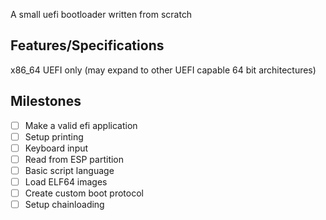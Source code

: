 A small uefi bootloader written from scratch

## Features/Specifications

x86_64 UEFI only (may expand to other UEFI capable 64 bit architectures)

## Milestones

- [ ] Make a valid efi application
- [ ] Setup printing
- [ ] Keyboard input
- [ ] Read from ESP partition
- [ ] Basic script language
- [ ] Load ELF64 images
- [ ] Create custom boot protocol
- [ ] Setup chainloading